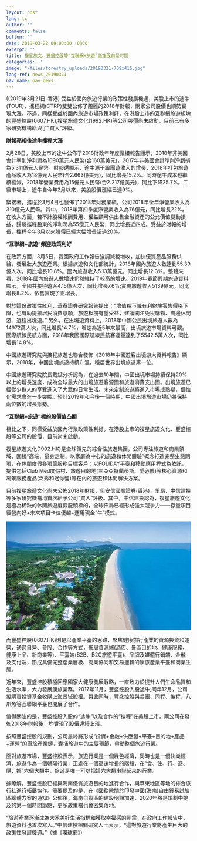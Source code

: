 ```yaml
---
layout: post
lang: tc
author: ''
comments: false
button: ''
date: 2019-03-22 00:00:00 +0800
excerpt: ''
title: 複星旅文、豐盛控股等“互聯網+旅遊”低窪股前景可期
categories: ''
image: "/files/forestry_uploads/20190321-709x416.jpg"
lang-ref: news_20190321
nav_name: nav_news
---
```

((2019年3月21日-香港) 受益於國內旅遊行業的政策性發展機遇，美股上市的途牛(TOUR)、攜程網(CTRP)雙雙公佈了靚麗的2018年財報，兩家公司股價也順勢實現大漲。不過，同樣受益於國內旅遊市場政策利好，在港股上市的互聯網旅遊板塊的豐盛控股(0607.HK),複星旅遊文化(1992.HK)等公司股價尚未啟動，目前已有多家研究機構給與了“買入”評級。

**財報亮相後途牛攜程大漲**

2月28日，美股上市的途牛公佈了2018財政年年度業績報告顯示，2018年非美國會計準則淨利潤為1090萬元人民幣(合160萬美元)，2017年非美國會計準則淨虧損為5.311億元人民幣。財報還顯示，途牛源于跟團遊收入的增長，2018年打包旅遊產品收入為18億元人民幣(合2.663億美元)，同比增長15.2%。同時途牛成本也繼續縮減，2018年營業費用為15億元人民幣(合2.217億美元)，同比下降25.7%。二級市場上，途牛自今年2月以來，美股股價漲幅已達9%。

緊接著，攜程於3月4日也發佈了2018年財務業績，公司2018年全年淨營業收入為310億元人民幣。其中，2018年第四季度淨營業收入為76億元，同比增長22%。在收入方面，若不計股權報酬費用、權益類可供出售金融資產的公允價值變動損益，歸屬攜程股東的淨利潤為55億元人民幣，同比增長近四成。受益於財報的增長，攜程今年3月以來股價已經大幅增長超過20%。


**“互聯網+旅遊”頻迎政策利好**

在政策方面，3月5日，我國政府工作報告強調減稅增收，加快優質產品服務供給，發展壯大旅遊產業。根據旅遊和文化部統計，2018年國內旅遊人數達到55.39億人次，同比增長10.8%。國內旅遊收入5.13萬億元，同比增長12.3%。整體來看，2018年國內旅遊人數增速仍然維持了較高的增速。2019年春節假期旅遊資料顯示，全國共接待遊客4.15億人次，同比增長7.6%;實現旅遊收入5139億元，同比增長8.2%，依舊實現了正增長。

對於這份政策性紅利，華泰證券研究報告提出：“增值稅下降有利終端零售價格下降，也有助提振居民消費意願，旅遊板塊有望受益，建議關注免稅購物、周邊休閒游、近程出境遊。”
另外，在出境遊資料上，2018年中國公民出境旅遊人數為14972萬人次，同比增長14.7%，增速為近5年來最高，出境旅遊市場資料可觀。國際航線民航方面，2018年我國國際航線民航客運量達到了5542.5萬人次，同比增長14.8%。

中國旅遊研究院與攜程旅遊也聯合發佈《2018年中國遊客出境游大資料報告》顯示，2018年，中國出境旅遊持續升溫，穩居世界出境旅遊第一位。

中國旅遊研究院院長戴斌分析認為，在過去10年間，中國出境市場持續保持20%以上的增長速度，成為全球最大的出境旅遊客源國和旅遊消費支出國。出境旅遊已經從少數人的享受進入了大眾的日常生活。未來定制旅遊將進入市場成熟期，個性化需求會進一步突顯。預計2019年和今後一個時期，中國出境旅遊市場仍將保持兩位數的增長態勢。

**“互聯網+旅遊”標的股價值凸顯**

相比之下，同樣受益於國內行業政策性利好，在港股上市的複星旅遊文化、豐盛控股等公司的股價，目前尚未啟動。

複星旅遊文化(1992.HK)是全球領先的綜合性旅遊集團，公司專注旅遊和商業領域，圍繞“高端、量身定制、以家庭為中心的旅遊和休閒體驗”概念打造完整生態閉環，在休閒度假各環節服務目標客戶：以FOLIDAY平臺和移動應用程式為依託，提供包括Club Med度假村、旅遊目的地(三亞亞特蘭蒂斯、愛必儂)等核心資源和場景服務產品(泛秀和迷你營)等在內的旅遊和休閒解決方案。

目前複星旅遊文化尚未公佈2018年財報，但安信國際證券(香港)、里昂、中信建投等多家研究機構均首次給予公司“買入”評級。其中，中信建投認為，複星旅遊文化是極為稀缺的休閒旅遊度假龍頭標的，全球佈局已經形成強大競爭力——存量項目經營向好+未來項目卡位優越+運用現金“牛”模式。


![](/files/forestry_uploads/20190321-709x416.jpg)


而豐盛控股(0607.HK)則是以產業平臺的思路，聚焦健康旅行產業的資源投資和運營，通過自營、參股、合作等方式，佈局資源端(酒店、景區目的地、健康服務、健康上品、新商業等)、平臺端(B2B、B2C旅遊平臺)、品牌及媒體行銷端、金融及支付端，形成具備完整產業層級、商業協同和交易邏輯的康旅產業平臺和商業生態。

近年來，豐盛控股積極回應國家大健康發展戰略，一直致力於提升人們生命品質和生活水準，大力發展康旅業務。2017年11月，豐盛控股入股途牛;同年12月，公司擬購買投資基金收購上海景域股權。與此同時，豐盛控股與美團、同程、攜程、八爪魚等互聯網平臺也開展了合作。

值得關注的是，豐盛控股入股的“途牛”以及合作的“攜程”在美股上市，兩公司在發佈2018年財報後，均實現了股價連續上漲。

按照豐盛控股的規劃，公司最終將形成“投資+金融+供應鏈+平臺+目的地+產品+運營”的康旅產業鏈，囊括旅遊中的主要環節，帶動整個旅遊行業。

面對旅遊市場，豐盛控股表示，旅遊行業是一個綠色經濟，同時也是一個快樂經濟，旅遊作為一個朝陽行業，正處在一個高速增長的階段，在“食、住、行、遊、購、娛”六個大類中，旅遊是唯一可以把這六大類串聯起來的行業。

據瞭解，豐盛控股已經與海南優質旅遊目的地進行合作，與華東地區等地的綜合旅行社進行拓展協作。需要提及的是，在《國務院關於印發中國(海南)自由貿易試驗區總體方案的通知》公佈後，海南自貿區的建設明顯加速，2020年將是規劃中提及的第一個時間節點，更多政策檔也會密集落地。

“旅遊產業逐漸成為大家美好生活指標和獲取幸福感的剛需，在政府工作報告中，旅遊資料也首次寫入。”中信建投相關研究人士表示，“這對旅遊行業將產生巨大的政策性發展機遇。”（據《環球網》）

